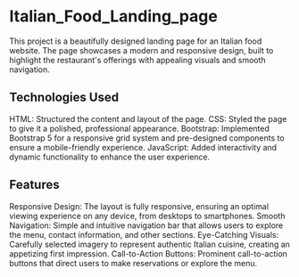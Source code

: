 # Italian_Food_Landing_page
This project is a beautifully designed landing page for an Italian food website. The page showcases a modern and responsive design, built to highlight the restaurant's offerings with appealing visuals and smooth navigation.

## Technologies Used
HTML: Structured the content and layout of the page.
CSS: Styled the page to give it a polished, professional appearance.
Bootstrap: Implemented Bootstrap 5 for a responsive grid system and pre-designed components to ensure a mobile-friendly experience.
JavaScript: Added interactivity and dynamic functionality to enhance the user experience.
## Features

Responsive Design: The layout is fully responsive, ensuring an optimal viewing experience on any device, from desktops to smartphones.
Smooth Navigation: Simple and intuitive navigation bar that allows users to explore the menu, contact information, and other sections.
Eye-Catching Visuals: Carefully selected imagery to represent authentic Italian cuisine, creating an appetizing first impression.
Call-to-Action Buttons: Prominent call-to-action buttons that direct users to make reservations or explore the menu.
